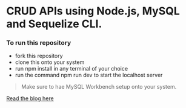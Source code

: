 # CRUD APIs using Node.js, MySQL and Sequelize CLI.
### To run this repository

- fork this repository
- clone this onto your system
- run npm install in any terminal of your choice
- run the command npm run dev to start the localhost server

> Make sure to hae MySQL Workbench setup onto your system.

[Read the blog here]()
